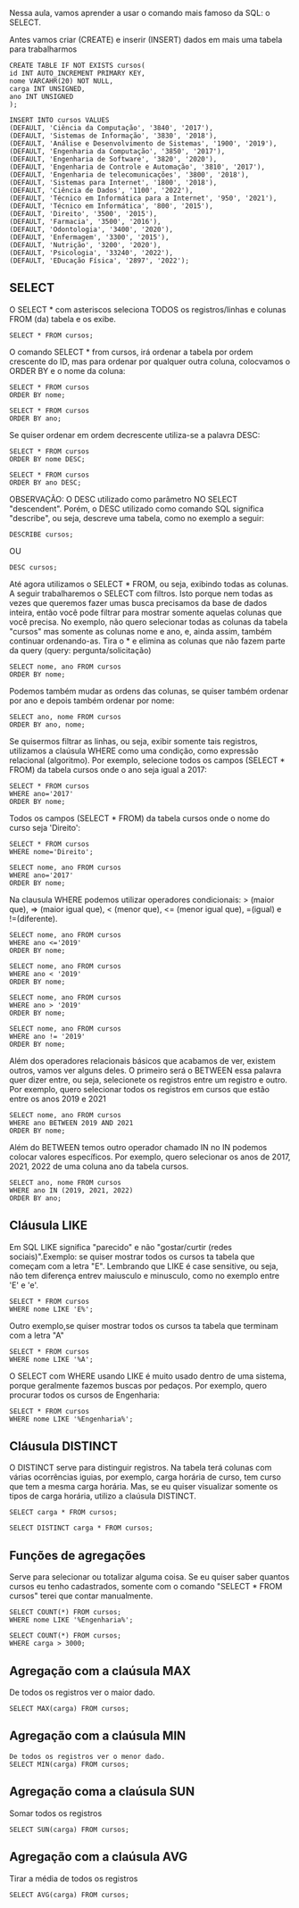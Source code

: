 Nessa aula, vamos aprender a usar o comando mais famoso da SQL: o SELECT.

Antes vamos criar (CREATE) e inserir (INSERT) dados em mais uma tabela para trabalharmos
```
CREATE TABLE IF NOT EXISTS cursos(
id INT AUTO_INCREMENT PRIMARY KEY,
nome VARCAHR(20) NOT NULL,
carga INT UNSIGNED,
ano INT UNSIGNED
);
```
```
INSERT INTO cursos VALUES
(DEFAULT, 'Ciência da Computação', '3840', '2017'),
(DEFAULT, 'Sistemas de Informação', '3830', '2018'),
(DEFAULT, 'Análise e Desenvolvimento de Sistemas', '1900', '2019'),
(DEFAULT, 'Engenharia da Computação', '3850', '2017'),
(DEFAULT, 'Engenharia de Software', '3820', '2020'),
(DEFAULT, 'Engenharia de Controle e Automação', '3810', '2017'),
(DEFAULT, 'Engenharia de telecomunicações', '3800', '2018'),
(DEFAULT, 'Sistemas para Internet', '1800', '2018'),
(DEFAULT, 'Ciência de Dados', '1100', '2022'),
(DEFAULT, 'Técnico em Informática para a Internet', '950', '2021'),
(DEFAULT, 'Técnico em Informática', '800', '2015'),
(DEFAULT, 'Direito', '3500', '2015'),
(DEFAULT, 'Farmacia', '3500', '2016'),
(DEFAULT, 'Odontologia', '3400', '2020'),
(DEFAULT, 'Enfermagem', '3300', '2015'),
(DEFAULT, 'Nutrição', '3200', '2020'),
(DEFAULT, 'Psicologia', '33240', '2022'),
(DEFAULT, 'EDucação Física', '2897', '2022');
```

SELECT
-
O SELECT * com asteriscos seleciona TODOS os registros/linhas e colunas FROM (da) tabela e os exibe.
```
SELECT * FROM cursos; 
```
O comando SELECT * from cursos, irá ordenar a tabela por ordem crescente do ID, mas para ordenar por qualquer outra coluna, colocvamos o ORDER BY e o nome da coluna:
```
SELECT * FROM cursos
ORDER BY nome; 
```
```
SELECT * FROM cursos
ORDER BY ano; 
```
Se quiser ordenar em ordem decrescente utiliza-se a palavra DESC:
```
SELECT * FROM cursos
ORDER BY nome DESC; 
```
```
SELECT * FROM cursos
ORDER BY ano DESC; 
```
OBSERVAÇÃO: O DESC utilizado como parâmetro NO SELECT "descendent". Porém, o DESC utilizado como comando SQL significa "describe", ou seja, descreve uma tabela, como no exemplo a seguir:
```
DESCRIBE cursos;
```
OU
```
DESC cursos;
```
Até agora utilizamos o SELECT * FROM, ou seja, exibindo todas as colunas. A seguir trabalharemos o SELECT com filtros. Isto porque nem todas as vezes que queremos fazer umas busca precisamos da base de dados inteira, então você pode filtrar para mostrar somente aquelas colunas que você precisa. No exemplo, não quero selecionar todas as colunas da tabela "cursos" mas somente as colunas nome e ano, e, ainda assim, também continuar ordenando-as. Tira o * e elimina as colunas que não fazem parte da query (query: pergunta/solicitação)
```
SELECT nome, ano FROM cursos
ORDER BY nome;
```
Podemos também mudar as ordens das colunas, se quiser também ordenar por ano e depois também ordenar por nome:
```
SELECT ano, nome FROM cursos
ORDER BY ano, nome;
```

Se quisermos filtrar as linhas, ou seja, exibir somente tais registros, utilizamos a claúsula WHERE como uma condição, como expressão relacional (algoritmo). Por exemplo, selecione todos os campos (SELECT * FROM) da tabela cursos onde o ano seja igual a 2017:
```
SELECT * FROM cursos
WHERE ano='2017'
ORDER BY nome; 
```
Todos os campos (SELECT * FROM) da tabela cursos onde o nome do curso seja 'Direito':
```
SELECT * FROM cursos
WHERE nome='Direito';
```
```
SELECT nome, ano FROM cursos
WHERE ano='2017'
ORDER BY nome; 
```
Na clausula WHERE podemos utilizar operadores condicionais: > (maior que), => (maior igual que), < (menor que), <= (menor igual que), =(igual) e !=(diferente).

```
SELECT nome, ano FROM cursos
WHERE ano <='2019'
ORDER BY nome; 
```
```
SELECT nome, ano FROM cursos
WHERE ano < '2019'
ORDER BY nome; 
```

```
SELECT nome, ano FROM cursos
WHERE ano > '2019'
ORDER BY nome; 
```
```
SELECT nome, ano FROM cursos
WHERE ano != '2019'
ORDER BY nome; 
```

Além dos operadores relacionais básicos que acabamos de ver, existem outros, vamos ver alguns deles. O primeiro será o BETWEEN essa palavra quer dizer entre, ou seja, selecionete os registros entre um registro e outro. Por exemplo, quero selecionar todos os registros em cursos que estão entre os anos 2019 e 2021

```
SELECT nome, ano FROM cursos
WHERE ano BETWEEN 2019 AND 2021
ORDER BY nome; 
```
Além do BETWEEN temos outro operador chamado IN no IN podemos colocar valores específicos. Por exemplo, quero selecionar os anos de 2017, 2021, 2022 de uma coluna ano da tabela cursos.
```
SELECT ano, nome FROM cursos
WHERE ano IN (2019, 2021, 2022)
ORDER BY ano; 
```
Cláusula LIKE
-
Em SQL LIKE significa "parecido" e não "gostar/curtir (redes sociais)".Exemplo: se quiser mostrar todos os cursos ta tabela que começam com a letra "E". Lembrando que LIKE é case sensitive, ou seja, não tem diferença entrev maiusculo e minusculo, como no exemplo entre 'E' e 'e'.
```
SELECT * FROM cursos
WHERE nome LIKE 'E%'; 
```
Outro exemplo,se quiser mostrar todos os cursos ta tabela que terminam com a letra "A"
```
SELECT * FROM cursos
WHERE nome LIKE '%A'; 
```
O SELECT com WHERE usando LIKE é muito usado dentro de uma sistema, porque geralmente fazemos buscas por pedaços. Por exemplo, quero procurar todos os cursos de Engenharia:
```
SELECT * FROM cursos
WHERE nome LIKE '%Engenharia%'; 
```
Cláusula DISTINCT
-
O DISTINCT serve para distinguir registros. Na tabela terá colunas com várias ocorrências iguias, por exemplo, carga horária de curso, tem curso que tem a mesma carga horária. Mas, se eu quiser visualizar somente os tipos de carga horária, utilizo a claúsula DISTINCT.
```
SELECT carga * FROM cursos;
```
```
SELECT DISTINCT carga * FROM cursos;
```
Funções de agregações 
-
Serve para selecionar ou totalizar alguma coisa. Se eu quiser saber quantos cursos eu tenho cadastrados, somente com o comando "SELECT * FROM cursos" terei que contar manualmente.
```
SELECT COUNT(*) FROM cursos;
WHERE nome LIKE '%Engenharia%'; 
```
```
SELECT COUNT(*) FROM cursos;
WHERE carga > 3000; 
```

Agregação com a claúsula MAX
-
De todos os registros ver o maior dado.
```
SELECT MAX(carga) FROM cursos;
```

Agregação com a claúsula MIN
-
```
De todos os registros ver o menor dado.
SELECT MIN(carga) FROM cursos;
```
Agregação coma a claúsula SUN
-
Somar todos os registros
```
SELECT SUN(carga) FROM cursos;
```

Agregação com a claúsula AVG
-
Tirar a média de todos os registros
```
SELECT AVG(carga) FROM cursos;
```
